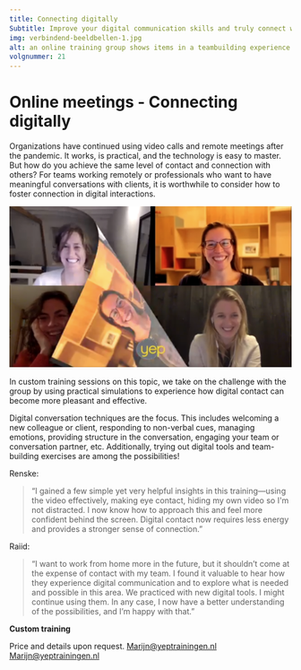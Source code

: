 ```yaml
---
title: Connecting digitally
Subtitle: Improve your digital communication skills and truly connect with clients and teams.
img: verbindend-beeldbellen-1.jpg
alt: an online training group shows items in a teambuilding experience
volgnummer: 21
---
```


# Online meetings - Connecting digitally

Organizations have continued using video calls and remote meetings after the pandemic. It works, is practical, and the technology is easy to master. But how do you achieve the same level of contact and connection with others? For teams working remotely or professionals who want to have meaningful conversations with clients, it is worthwhile to consider how to foster connection in digital interactions.


![afbeelding verbindend beeldbellen](./verbindend-beeldbellen-2.png)

In custom training sessions on this topic, we take on the challenge with the group by using practical simulations to experience how digital contact can become more pleasant and effective.

Digital conversation techniques are the focus. This includes welcoming a new colleague or client, responding to non-verbal cues, managing emotions, providing structure in the conversation, engaging your team or conversation partner, etc. Additionally, trying out digital tools and team-building exercises are among the possibilities!

Renske:

> “I gained a few simple yet very helpful insights in this training—using the video effectively, making eye contact, hiding my own video so I'm not distracted. I now know how to approach this and feel more confident behind the screen. Digital contact now requires less energy and provides a stronger sense of connection.”

Raiid:

> “I want to work from home more in the future, but it shouldn’t come at the expense of contact with my team. I found it valuable to hear how they experience digital communication and to explore what is needed and possible in this area. We practiced with new digital tools. I might continue using them. In any case, I now have a better understanding of the possibilities, and I’m happy with that.”

**Custom training**

Price and details upon request. Marijn@yeptrainingen.nl [Marijn@yeptrainingen.nl](mailto:Marijn@yeptrainingen.nl)